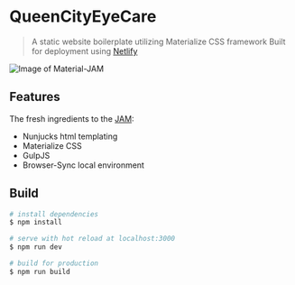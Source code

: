 # QueenCityEyeCare

> A static website boilerplate utilizing Materialize CSS framework
> Built for deployment using [Netlify](http://netlify.com)

![Image of Material-JAM](https://i.imgur.com/nQ4LD7g.png)

## Features
The fresh ingredients to the [JAM](https://jamstack.org/):
* Nunjucks html templating
* Materialize CSS
* GulpJS
* Browser-Sync local environment

## Build

``` bash
# install dependencies
$ npm install

# serve with hot reload at localhost:3000
$ npm run dev

# build for production
$ npm run build

```
